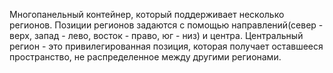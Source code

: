 Многопанельный контейнер, который поддерживает несколько регионов.
Позиции регионов задаются с помощью направлений(север - верх, запад - лево, восток - право, юг - низ) и центра.
Центральный регион - это привилегированная позиция, которая получает оставшееся пространство, не распределенное между другими регионами.

